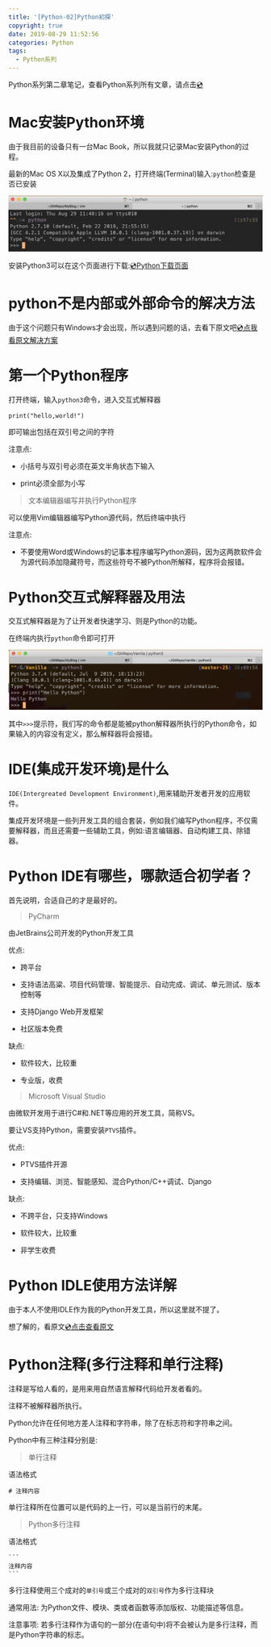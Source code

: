 ```yaml
---
title: '[Python-02]Python初探'
copyright: true
date: 2019-08-29 11:52:56
categories: Python
tags:
  - Python系列
---
```


Python系列第二章笔记，查看Python系列所有文章，请点击[💿](https://evanmeek.github.io/Python/)

<!--more-->

# Mac安装Python环境

由于我目前的设备只有一台Mac Book，所以我就只记录Mac安装Python的过程。

最新的Mac OS X以及集成了Python 2，打开终端(Terminal)输入:`python`检查是否已安装

![Python2运行](Python-02-Python初探/python2运行.png)

安装Python3可以在这个页面进行下载:[💿Python下载页面](https://www.python.org/downloads/)

# python不是内部或外部命令的解决方法

由于这个问题只有Windows才会出现，所以遇到问题的话，去看下原文吧[💿点我看原文解决方案](http://c.biancheng.net/view/4171.html)

# 第一个Python程序

打开终端，输入`python3`命令，进入交互式解释器

~~~
print("hello,world!")
~~~
即可输出包括在双引号之间的字符

注意点:

- 小括号与双引号必须在英文半角状态下输入

- print必须全部为小写

> 文本编辑器编写并执行Python程序

可以使用Vim编辑器编写Python源代码，然后终端中执行

注意点:

- 不要使用Word或Windows的记事本程序编写Python源码，因为这两款软件会为源代码添加隐藏符号，而这些符号不被Python所解释，程序将会报错。

# Python交互式解释器及用法

交互式解释器是为了让开发者快速学习、则是Python的功能。

在终端内执行`python`命令即可打开

![python3运行](Python-02-Python初探/python3运行.png)

其中`>>>`提示符，我们写的命令都是能被python解释器所执行的Python命令，如果输入的内容没有定义，那么解释器将会报错。

# IDE(集成开发环境)是什么

`IDE(Intergreated Development Environment)`,用来辅助开发者开发的应用软件。

集成开发环境是一些列开发工具的组合套装，例如我们编写Python程序，不仅需要解释器，而且还需要一些辅助工具，例如:语言编辑器、自动构建工具、除错器。

# Python IDE有哪些，哪款适合初学者？

首先说明，合适自己的才是最好的。

> PyCharm

由JetBrains公司开发的Python开发工具

优点:

- 跨平台

- 支持语法高粱、项目代码管理、智能提示、自动完成、调试、单元测试、版本控制等

- 支持Django Web开发框架

- 社区版本免费

缺点:

- 软件较大，比较重

- 专业版，收费

> Microsoft Visual Studio

由微软开发用于进行C#和.NET等应用的开发工具，简称VS。

要让VS支持Python，需要安装`PTVS`插件。

优点:

- PTVS插件开源

- 支持编辑、浏览、智能感知、混合Python/C++调试、Django

缺点:

- 不跨平台，只支持Windows

- 软件较大，比较重

- 非学生收费

# Python IDLE使用方法详解

由于本人不使用IDLE作为我的Python开发工具，所以这里就不提了。

想了解的，看原文[💿点击查看原文](http://c.biancheng.net/view/4221.html)

# Python注释(多行注释和单行注释)

注释是写给人看的，是用来用自然语言解释代码给开发者看的。

注释不被解释器所执行。

Python允许在任何地方差人注释和字符串，除了在标志符和字符串之间。

Python中有三种注释分别是:

> 单行注释

语法格式
~~~
# 注释内容
~~~

单行注释所在位置可以是代码的上一行，可以是当前行的末尾。

> Python多行注释

语法格式

~~~
```
注释内容
```
~~~

多行注释使用三个成对的`单引号`或三个成对的`双引号`作为多行注释块

通常用法: 为Python文件、模块、类或者函数等添加版权、功能描述等信息。

注意事项: 若多行注释作为语句的一部分(在语句中)将不会被认为是多行注释，而是Python字符串的标志。
